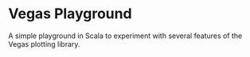# Vegas Playground

A simple playground in Scala to experiment with several features of the Vegas plotting library.